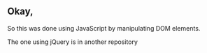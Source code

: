 <html>
<head>
</head>
<body>
<h2>Okay,</h2> 
<p>So this was done using JavaScript by manipulating DOM elements.</p> The one using jQuery is in another repository
</body>
</html>
